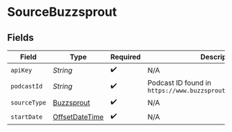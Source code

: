 # SourceBuzzsprout


## Fields

| Field                                                                                     | Type                                                                                      | Required                                                                                  | Description                                                                               |
| ----------------------------------------------------------------------------------------- | ----------------------------------------------------------------------------------------- | ----------------------------------------------------------------------------------------- | ----------------------------------------------------------------------------------------- |
| `apiKey`                                                                                  | *String*                                                                                  | :heavy_check_mark:                                                                        | N/A                                                                                       |
| `podcastId`                                                                               | *String*                                                                                  | :heavy_check_mark:                                                                        | Podcast ID found in `https://www.buzzsprout.com/my/profile/api`                           |
| `sourceType`                                                                              | [Buzzsprout](../../models/shared/Buzzsprout.md)                                           | :heavy_check_mark:                                                                        | N/A                                                                                       |
| `startDate`                                                                               | [OffsetDateTime](https://docs.oracle.com/javase/8/docs/api/java/time/OffsetDateTime.html) | :heavy_check_mark:                                                                        | N/A                                                                                       |